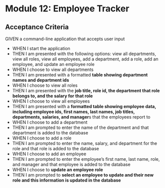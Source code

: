 # Module 12: Employee Tracker

## Acceptance Criteria

GIVEN a command-line application that accepts user input
- WHEN I start the application
- THEN I am presented with the following options: view all departments, view all roles, view all employees, add a department, add a role, add an employee, and update an employee role
- WHEN I choose to view all departments
- THEN I am presented with a formatted **table showing department names and department ids**
- WHEN I choose to view all roles
- THEN I am presented with the **job title, role id, the department that role belongs to, and the salary for that role**
- WHEN I choose to view all employees
- THEN I am presented with a **formatted table showing employee data, including employee ids, first names, last names, job titles, departments, salaries, and manager**s that the employees report to
- WHEN I choose to add a department
- THEN I am prompted to enter the name of the department and that department is added to the database
- WHEN I choose to add a role
- THEN I am prompted to enter the name, salary, and department for the role and that role is added to the database
- WHEN I choose to add an employee
- THEN I am prompted to enter the employee’s first name, last name, role, and manager and that employee is added to the database
- WHEN I choose to **update an employee role**
- THEN I am prompted to **select an employee to update and their new role and this information is updated in the database**


